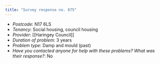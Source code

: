 ```yaml
---
title: "Survey response no. 075"
---
```


- *Postcode*: N17 6LS  
- *Tenancy*: Social housing, council housing  
- *Provider*: [[Haringey Council]] 
- *Duration of problem*: 3 years  
- *Problem type*: Damp and mould (past)  
- *Have you contacted anyone for help with these problems? What was their response?*: No